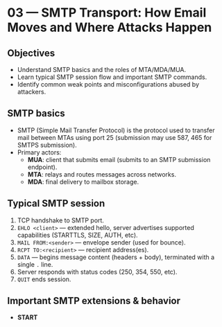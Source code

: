 # 03 — SMTP Transport: How Email Moves and Where Attacks Happen

## Objectives
- Understand SMTP basics and the roles of MTA/MDA/MUA.
- Learn typical SMTP session flow and important SMTP commands.
- Identify common weak points and misconfigurations abused by attackers.

## SMTP basics
- SMTP (Simple Mail Transfer Protocol) is the protocol used to transfer mail between MTAs using port 25 (submission may use 587, 465 for SMTPS submission).
- Primary actors:
  - **MUA**: client that submits email (submits to an SMTP submission endpoint).
  - **MTA**: relays and routes messages across networks.
  - **MDA**: final delivery to mailbox storage.

## Typical SMTP session
1. TCP handshake to SMTP port.
2. `EHLO <client>` — extended hello, server advertises supported capabilities (STARTTLS, SIZE, AUTH, etc).
3. `MAIL FROM:<sender>` — envelope sender (used for bounce).
4. `RCPT TO:<recipient>` — recipient address(es).
5. `DATA` — begins message content (headers + body), terminated with a single `.` line.
6. Server responds with status codes (250, 354, 550, etc).
7. `QUIT` ends session.

## Important SMTP extensions & behavior
- **START**
